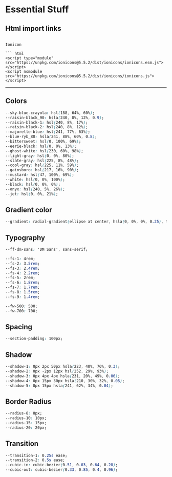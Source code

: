 # Essential Stuff

## Html import links

```

Ionicon

``` html
<script type="module" src="https://unpkg.com/ionicons@5.5.2/dist/ionicons/ionicons.esm.js"></script>
<script nomodule src="https://unpkg.com/ionicons@5.5.2/dist/ionicons/ionicons.js"></script>
```

---

## Colors

``` css
--sky-blue-crayola: hsl(188, 64%, 60%);
--raisin-black_90: hsla(240, 8%, 12%, 0.9);
--raisin-black-1: hsl(240, 8%, 17%);
--raisin-black-2: hsl(240, 8%, 12%);
--majorelle-blue: hsl(241, 77%, 63%);
--blue-ryb_80: hsla(241, 88%, 60%, 0.8);
--bittersweet: hsl(0, 100%, 69%);
--eerie-black: hsl(0, 0%, 13%);
--ghost-white: hsl(230, 60%, 98%);
--light-gray: hsl(0, 0%, 80%);
--slate-gray: hsl(225, 8%, 48%);
--cool-gray: hsl(225, 11%, 59%);
--gainsboro: hsl(217, 16%, 90%);
--mustard: hsl(47, 100%, 69%);
--white: hsl(0, 0%, 100%);
--black: hsl(0, 0%, 0%);
--onyx: hsl(240, 5%, 26%);
--jet: hsl(0, 0%, 21%);
```

## Gradient color

``` css
--gradient: radial-gradient(ellipse at center, hsla(0, 0%, 0%, 0.25), transparent 80%);
```

## Typography

``` css
--ff-dm-sans: 'DM Sans', sans-serif;

--fs-1: 4rem;
--fs-2: 3.5rem;
--fs-3: 2.4rem;
--fs-4: 2.2rem;
--fs-5: 2rem;
--fs-6: 1.8rem;
--fs-7: 1.7rem;
--fs-8: 1.5rem;
--fs-9: 1.4rem;

--fw-500: 500;
--fw-700: 700;
```

## Spacing

``` css
--section-padding: 100px;
```

## Shadow

``` css
--shadow-1: 0px 2px 50px hsla(223, 40%, 76%, 0.3);
--shadow-2: 0px -2px 12px hsl(252, 29%, 93%);
--shadow-3: 0px 4px 4px hsla(231, 20%, 49%, 0.06);
--shadow-4: 0px 15px 30px hsla(210, 30%, 32%, 0.05);
--shadow-5: 0px 15px hsla(241, 62%, 34%, 0.04);
```

## Border Radius

``` css
--radius-8: 8px;
--radius-10: 10px;
--radius-15: 15px;
--radius-20: 20px;
```

## Transition

``` css
--transition-1: 0.25s ease;
--transition-2: 0.5s ease;
--cubic-in: cubic-bezier(0.51, 0.03, 0.64, 0.28);
--cubic-out: cubic-bezier(0.33, 0.85, 0.4, 0.96);
```
